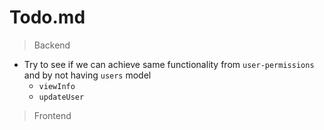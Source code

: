 # Todo.md

> Backend

- Try to see if we can achieve same functionality from `user-permissions` and by not having `users` model
  - `viewInfo`
  - `updateUser`

> Frontend
